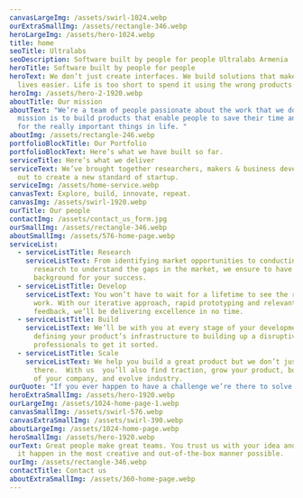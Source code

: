```yaml
---
canvasLargeImg: /assets/swirl-1024.webp
ourExtraSmallImg: /assets/rectangle-346.webp
heroLargeImg: /assets/hero-1024.webp
title: home
seoTitle: Ultralabs
seoDescription: Software built by people for people Ultralabs Armenia
heroTitle: Software built by people for people
heroText: We don’t just create interfaces. We build solutions that make people’s
  lives easier. Life is too short to spend it using the wrong products.
heroImg: /assets/hero-2-1920.webp
aboutTitle: Our mission
aboutText: "We’re a team of people passionate about the work that we do. Our
  mission is to build products that enable people to save their time and efforts
  for the really important things in life. "
aboutImg: /assets/rectangle-246.webp
portfolioBlockTitle: Our Portfolio
portfolioBlockText: Here’s what we have built so far.
serviceTitle: Here’s what we deliver
serviceText: We’ve brought together researchers, makers & business developers
  out to create a new standard of startup.
serviceImg: /assets/home-service.webp
canvasText: Explore, build, innovate, repeat.
canvasImg: /assets/swirl-1920.webp
ourTitle: Our people
contactImg: /assets/contact_us_form.jpg
ourSmallImg: /assets/rectangle-346.webp
aboutSmallImg: /assets/576-home-page.webp
serviceList:
  - serviceListTitle: Research
    serviceListText: From identifying market opportunities to conducting in-depth
      research to understand the gaps in the market, we ensure to have a no-fail
      background for your success.
  - serviceListTitle: Develop
    serviceListText: You won’t have to wait for a lifetime to see the results of our
      work. With our iterative approach, rapid prototyping and relevant market
      feedback, we’ll be delivering excellence in no time.
  - serviceListTitle: Build
    serviceListText: We’ll be with you at every stage of your development, from
      defining your product’s infrastructure to building up a disruptive team of
      professionals to get it sorted.
  - serviceListTitle: Scale
    serviceListText: We help you build a great product but we don’t just stop
      there.  With us  you’ll also find traction, grow your product, boost value
      of your company, and evolve industry.
ourQuote: "If you ever happen to have a challenge we’re there to solve it. "
heroExtraSmallImg: /assets/hero-1920.webp
ourLargeImg: /assets/1024-home-page-1.webp
canvasSmallImg: /assets/swirl-576.webp
canvasExtraSmallImg: /assets/swirl-390.webp
aboutLargeImg: /assets/1024-home-page.webp
heroSmallImg: /assets/hero-1920.webp
ourText: Great people make great teams. You trust us with your idea and we make
  it happen in the most creative and out-of-the-box manner possible.
ourImg: /assets/rectangle-346.webp
contactTitle: Contact us
aboutExtraSmallImg: /assets/360-home-page.webp
---
```

